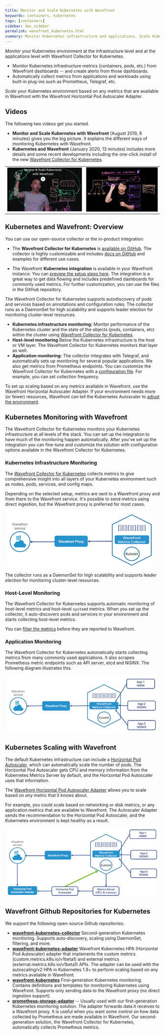 ```yaml
---
title: Monitor and Scale Kubernetes with Wavefront
keywords: containers, kubernetes
tags: [containers]
sidebar: doc_sidebar
permalink: wavefront_kubernetes.html
summary: Monitor Kubernetes infrastructure and applications. Scale Kubernetes workloads based on metrics in Wavefront.
---
```

*Monitor* your Kubernetes environment at the infrastructure level and at the applications level with Wavefront Collector for Kubernetes.

* Monitor Kubernetes infrastructure metrics (containers, pods, etc.) from Wavefront dashboards -- and create alerts from those dashboards.
* Automatically collect metrics from applications and workloads using built-in plug-ins such as Prometheus, Telegraf, etc.

*Scale* your Kubernetes environment based on any metrics that are available in Wavefront with the Wavefront Horizontal Pod Autoscaler Adapter.

## Videos

The following two videos get you started.
* **Monitor and Scale Kubernetes with Wavefront** (August 2019, 6 minutes) gives you the big picture. It explains the different ways of monitoring Kubernetes with Wavefront.
* **Kubernetes and Wavefront** (January 2020, 13 minutes) includes more details and some recent developments including the one-click install of the new [Wavefront Collector for Kubernetes](https://github.com/wavefrontHQ/wavefront-collector-for-kubernetes).

<table style="width: 100%;">
<tbody>
<tr><td width="51%"><a href="https://youtu.be/nZnbdNHFNyU"><img src="/images/v_kubernetes_pierre_2.png" alt="monitor and scale Kubernetes"/></a></td>
<td width="49%"><a href="https://youtu.be/jbmUKPSIguQ"><img src="/images/v_kubernetes_lightboard.png" alt="Kubernetes and Wavefront Details"/></a></td>
</tr>
</tbody>
</table>



## Kubernetes and Wavefront: Overview

You can use our open-source collector or the in-product integration:
* The **Wavefront Collector for Kubernetes** is [available on GitHub](https://github.com/wavefrontHQ/wavefront-kubernetes-collector). The collector is highly customizable and includes [docs on GitHub](https://github.com/wavefrontHQ/wavefront-kubernetes-collector/tree/master/docs) and examples for different use cases.

* The Wavefront **Kubernetes integration** is available in your Wavefront instance. You can [preview the setup steps here](kubernetes.html). The integration is a great way to get data flowing and includes predefined dashboards for commonly used metrics. For further customization, you can use the files in the GitHub repository.

The Wavefront Collector for Kubernetes supports autodiscovery of pods and services based on annotations and configuration rules. The collector runs as a DaemonSet for high scalability and supports leader election for monitoring cluster-level resources.

* **Kubernetes infrastructure monitoring:** Monitor performance of the Kubernetes cluster and the state of the objects (pods, containers, etc) within the cluster using [Wavefront Collector for Kubernetes](https://github.com/wavefrontHQ/wavefront-kubernetes-collector).
* **Host-level monitoring** Below the Kubernetes infrastructure is the host or VM layer. The Wavefront Collector for Kubernetes monitors that layer as well.
* **Application monitoring:** The collector integrates with Telegraf, and automatically sets up monitoring for several popular applications. We also get metrics from Prometheus endpoints. You can customize the Wavefront Collector for Kubernetes with a [configuration file](https://github.com/wavefrontHQ/wavefront-kubernetes-collector/blob/master/docs/configuration.md). For example, you can set collection frequency.

To set up scaling based on any metrics available in Wavefront, use the Wavefront Horizontal Autoscaler Adapter. If your environment needs more (or fewer) resources, Wavefront can tell the Kubernetes Autoscaler to [adjust the environment](https://github.com/wavefrontHQ/wavefront-kubernetes-adapter).

## Kubernetes Monitoring with Wavefront

The Wavefront Collector for Kubernetes monitors your Kubernetes infrastructure at all levels of the stack. You can set up the integration to have much of the monitoring happen automatically. After you've set up the integration you can fine-tune and customize the solution with configuration options available in the Wavefront Collector for Kubernetes.

### Kubernetes Infrastructure Monitoring

The [Wavefront Collector for Kubernetes](https://github.com/wavefrontHQ/wavefront-kubernetes-collector)
collects metrics to give comprehensive insight into all layers of your Kubernetes environment such as nodes, pods, services, and config maps.

Depending on the selected setup, metrics are sent to a Wavefront proxy and from there to the Wavefront service. It's possible to send metrics using direct ingestion, but the Wavefront proxy is preferred for most cases.

![kubernetes core monitoring](/images/kubernetes_core.png)

The collector runs as a DaemonSet for high scalability and supports leader election for monitoring cluster-level resources.

### Host-Level Monitoring

The Wavefront Collector for Kubernetes supports automatic monitoring of host-level metrics and host-level `systemd` metrics. When you set up the collector, it auto-discovers pods and services  in your environment and starts collecting host-level metrics.

You can [filter the metrics](https://github.com/wavefrontHQ/wavefront-kubernetes-collector/blob/master/docs/filtering.md) before they are reported to Wavefront.

### Application Monitoring

The Wavefront Collector for Kubernetes automatically starts collecting metrics from many commonly used applciations. It also scrapes Prometheus metric endpoints such as API server, etcd and NGINX. The following diagram illustrates this.

![kubernetes application monitoring](/images/kubernetes_apps.png)

## Kubernetes Scaling with Wavefront

The default Kubernetes infrastructure can include a [Horizontal Pod Autoscaler](https://kubernetes.io/docs/tasks/run-application/horizontal-pod-autoscale/), which can automatically scale the number of pods. The Horizontal Pod Autoscaler gets CPU and memory information from the Kubernetes Metrics Server by default, and the Horizontal Pod Autoscaler uses that information.

The [Wavefront Horizontal Pod Autoscaler Adapter](https://www.github.com/wavefrontHQ/wavefront-kubernetes-adapter) allows you to scale based on *any* metric that it knows about.

For example, you could scale based on networking or disk metrics, or any application metrics that are available to Wavefront. The Autoscaler Adapter sends the recommendation to the Horizontal Pod Autoscaler, and the Kubernetes environment is kept healthy as a result.

![kubernetes scaling](/images/kubernetes_scaling.png)


## Wavefront Github Repositories for Kubernetes

We support the following open-source Github repositories:

-  **[wavefront-kubernetes-collector](https://github.com/wavefrontHQ/wavefront-kubernetes-collector)** Second-generation Kubernetes monitoring. Supports auto-discovery, scaling using DaemonSet, filtering, and more.
- **[wavefront-kubernetes-adapter](https://github.com/wavefrontHQ/wavefront-kubernetes-adapter)** Wavefront Kubernetes HPA (Horizontal Pod Autoscaler) adapter that implements the custom metrics (custom.metrics.k8s.io/v1beta1) and external metrics (external.metrics.k8s.io/v1beta1) APIs. The adapter can be used with the autoscaling/v2 HPA in Kubernetes 1.9+ to perform scaling based on any metrics available in Wavefront.
- **[wavefront-kubernetes](https://github.com/wavefrontHQ/wavefront-kubernetes)** First-generation Kubernetes monitoring. Contains definitions and templates for monitoring Kubernetes using Wavefront. Supports only sending data to the Wavefront proxy (no direct ingestion support).
- **[prometheus-storage-adapter](https://github.com/wavefrontHQ/prometheus-storage-adapter)** -- Usually used with our first-generation Kubernetes monitoring solution. The adapter forwards data it receives to a Wavefront proxy. It is useful when you want some control on how data collected by Prometheus are made available in  Wavefront. Our second-generation solution, the Wavefront Collector for Kubernetes, automatically collects Prometheus metrics.
